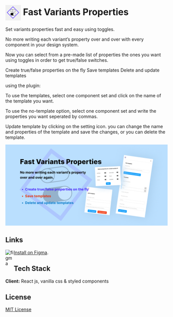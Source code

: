 # <img align="center" alt="figma" width="48px" src="https://raw.githubusercontent.com/TalmSnir/FigmaOP-open-source-Figma-plugins/main/Fast-Variants-Properties-newUI/plugin-icon.png" /> Fast Variants Properties

Set variants properties fast and easy using toggles.



No more writing each variant’s property over and over with every component in your design system.

Now you can select from a pre-made list of properties the ones you want using toggles in order to get true/false switches.



Create true/false properties on the fly
Save templates
Delete and update templates


using the plugin:



To use the templates, select one component set and click on the name of the template you want.



To use the no-template option, select one component set and write the properties you want seperated by commas.



Update template by clicking on the setting icon. you can change the name and properties of the template and save the changes, or you can delete the template.

![plugin-cover art](https://raw.githubusercontent.com/TalmSnir/FigmaOP-open-source-Figma-plugins/main/Fast-Variants-Properties-newUI/Plugin-Cover%20Art-1920x960.png)


##  Links

<img align="left" alt="figma" width="26px" src="https://raw.githubusercontent.com/rahuldkjain/github-profile-readme-generator/master/src/images/icons/Software/figma.svg" />[Install on Figma](https://www.figma.com/community/plugin/1014435448527160306/Fast-Variants-Properties).

## Tech Stack

**Client:** React js, vanilla css & styled components

## License

[MIT License](https://github.com/tterb/atomic-design-ui/blob/master/LICENSEs)

